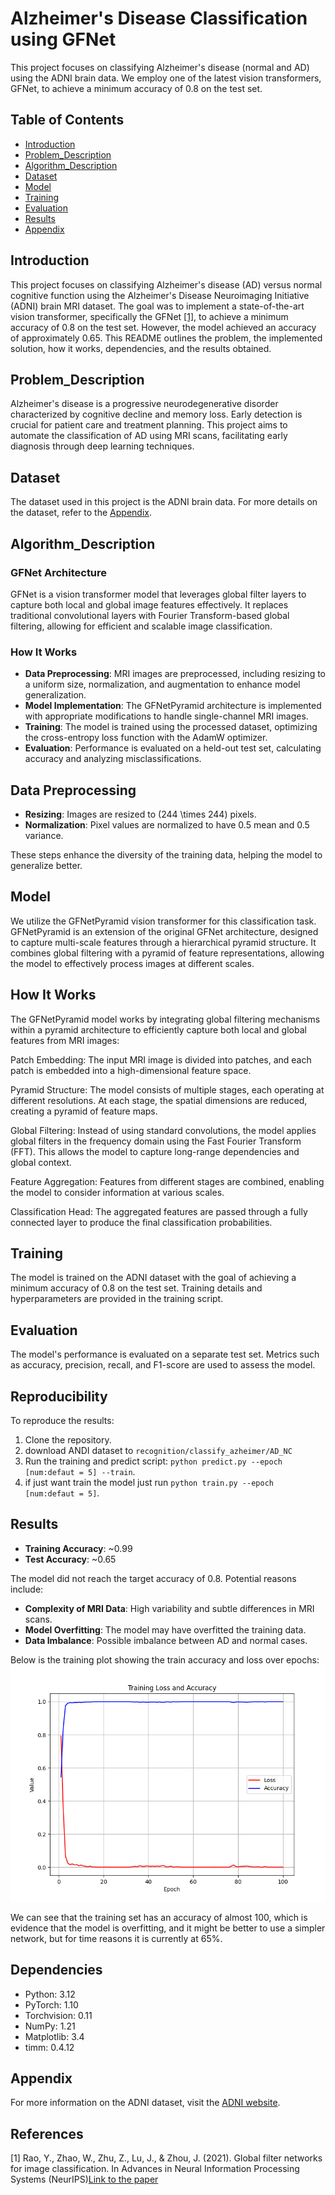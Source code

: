 # Alzheimer's Disease Classification using GFNet

This project focuses on classifying Alzheimer's disease (normal and AD) using the ADNI brain data. We employ one of the latest vision transformers, GFNet, to achieve a minimum accuracy of 0.8 on the test set.

## Table of Contents
- [Introduction](#introduction)
- [Problem_Description](#problem_description)
- [Algorithm_Description](#algorithm_description)
- [Dataset](#dataset)
- [Model](#model)
- [Training](#training)
- [Evaluation](#evaluation)
- [Results](#results)
- [Appendix](#appendix)


## Introduction

This project focuses on classifying Alzheimer's disease (AD) versus normal cognitive function using the Alzheimer's Disease Neuroimaging Initiative (ADNI) brain MRI dataset. The goal was to implement a state-of-the-art vision transformer, specifically the GFNet [[1]](https://ieeexplore.ieee.org/document/10091201?denied=), to achieve a minimum accuracy of 0.8 on the test set. However, the model achieved an accuracy of approximately 0.65. This README outlines the problem, the implemented solution, how it works, dependencies, and the results obtained.

## Problem_Description

Alzheimer's disease is a progressive neurodegenerative disorder characterized by cognitive decline and memory loss. Early detection is crucial for patient care and treatment planning. This project aims to automate the classification of AD using MRI scans, facilitating early diagnosis through deep learning techniques.

## Dataset
The dataset used in this project is the ADNI brain data. For more details on the dataset, refer to the [Appendix](#appendix).

## Algorithm_Description

### GFNet Architecture

GFNet is a vision transformer model that leverages global filter layers to capture both local and global image features effectively. It replaces traditional convolutional layers with Fourier Transform-based global filtering, allowing for efficient and scalable image classification.

### How It Works

- **Data Preprocessing**: MRI images are preprocessed, including resizing to a uniform size, normalization, and augmentation to enhance model generalization.
- **Model Implementation**: The GFNetPyramid architecture is implemented with appropriate modifications to handle single-channel MRI images.
- **Training**: The model is trained using the processed dataset, optimizing the cross-entropy loss function with the AdamW optimizer.
- **Evaluation**: Performance is evaluated on a held-out test set, calculating accuracy and analyzing misclassifications.

## Data Preprocessing

- **Resizing**: Images are resized to \(244 \times 244\) pixels.
- **Normalization**: Pixel values are normalized to have 0.5 mean and 0.5 variance.

These steps enhance the diversity of the training data, helping the model to generalize better.

## Model
We utilize the GFNetPyramid vision transformer for this classification task. GFNetPyramid is an extension of the original GFNet architecture, designed to capture multi-scale features through a hierarchical pyramid structure. It combines global filtering with a pyramid of feature representations, allowing the model to effectively process images at different scales.
## How It Works
The GFNetPyramid model works by integrating global filtering mechanisms within a pyramid architecture to efficiently capture both local and global features from MRI images:

Patch Embedding: The input MRI image is divided into patches, and each patch is embedded into a high-dimensional feature space.

Pyramid Structure: The model consists of multiple stages, each operating at different resolutions. At each stage, the spatial dimensions are reduced, creating a pyramid of feature maps.

Global Filtering: Instead of using standard convolutions, the model applies global filters in the frequency domain using the Fast Fourier Transform (FFT). This allows the model to capture long-range dependencies and global context.

Feature Aggregation: Features from different stages are combined, enabling the model to consider information at various scales.

Classification Head: The aggregated features are passed through a fully connected layer to produce the final classification probabilities.

## Training
The model is trained on the ADNI dataset with the goal of achieving a minimum accuracy of 0.8 on the test set. Training details and hyperparameters are provided in the training script.

## Evaluation
The model's performance is evaluated on a separate test set. Metrics such as accuracy, precision, recall, and F1-score are used to assess the model.



## Reproducibility

To reproduce the results:

1. Clone the repository.
2. download ANDI dataset to `recognition/classify_azheimer/AD_NC`
3. Run the training and predict script: `python predict.py --epoch [num:defaut = 5] --train`.
4. if just want train the model just run `python train.py --epoch [num:defaut = 5]`.





## Results

- **Training Accuracy**: ~0.99
- **Test Accuracy**: ~0.65

The model did not reach the target accuracy of 0.8. Potential reasons include:

- **Complexity of MRI Data**: High variability and subtle differences in MRI scans.
- **Model Overfitting**: The model may have overfitted the training data.
- **Data Imbalance**: Possible imbalance between AD and normal cases.


Below is the training plot showing the train accuracy and loss over epochs:
![Training Plot](training_plot.png)

We can see that the training set has an accuracy of almost 100, which is evidence that the model is overfitting, and it might be better to use a simpler network, but for time reasons it is currently at 65%.

## Dependencies
- Python: 3.12
- PyTorch: 1.10
- Torchvision: 0.11
- NumPy: 1.21
- Matplotlib: 3.4
- timm: 0.4.12


## Appendix
For more information on the ADNI dataset, visit the [ADNI website](http://adni.loni.usc.edu/).

## References
[1]  Rao, Y., Zhao, W., Zhu, Z., Lu, J., & Zhou, J. (2021). Global filter networks for image classification. In Advances in Neural Information Processing Systems (NeurIPS)[Link to the paper](https://ieeexplore.ieee.org/document/10091201?denied=)
